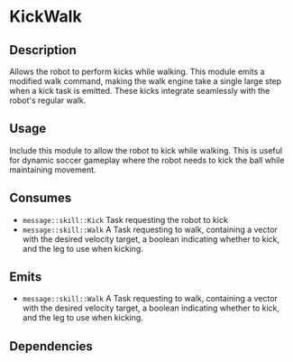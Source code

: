 # KickWalk

## Description

Allows the robot to perform kicks while walking. This module emits a modified walk command, making the walk engine take a single large step when a kick task is emitted. These kicks integrate seamlessly with the robot's regular walk.

## Usage

Include this module to allow the robot to kick while walking. This is useful for dynamic soccer gameplay where the robot needs to kick the ball while maintaining movement.

## Consumes

- `message::skill::Kick` Task requesting the robot to kick
- `message::skill::Walk` A Task requesting to walk, containing a vector with the desired velocity target, a boolean indicating whether to kick, and the leg to use when kicking.

## Emits

- `message::skill::Walk` A Task requesting to walk, containing a vector with the desired velocity target, a boolean indicating whether to kick, and the leg to use when kicking.

## Dependencies
